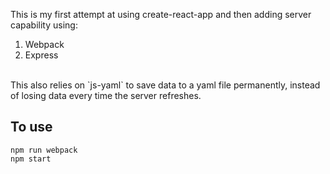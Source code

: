 This is my first attempt at using create-react-app and then adding server capability using:
<br />

1) Webpack <br />
2) Express

<br />
This also relies on `js-yaml` to save data to a yaml file permanently, instead of losing data every time the server refreshes.

## To use
```
npm run webpack
npm start
```
